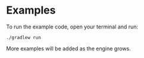 # Examples

To run the example code, open your terminal and run:
```
./gradlew run
```

More examples will be added as the engine grows.